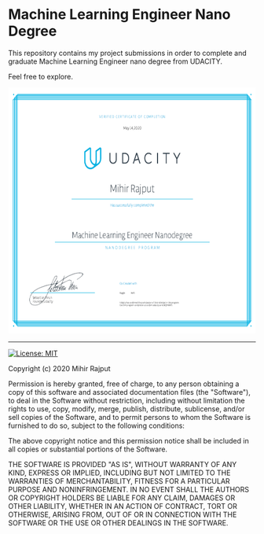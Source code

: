 # Machine Learning Engineer Nano Degree
This repository contains my project submissions in order to complete and graduate Machine Learning Engineer nano degree from UDACITY.

Feel free to explore.

<p align="center">
  <img width="700" height="500" src="https://github.com/mihir135/machine_learning_engineering_nanodegree/blob/master/images/MLND.PNG">
</p>

<hr>

[![License: MIT](https://img.shields.io/badge/License-MIT-yellow.svg)](https://opensource.org/licenses/MIT)

Copyright (c) 2020 Mihir Rajput

Permission is hereby granted, free of charge, to any person obtaining a copy
of this software and associated documentation files (the "Software"), to deal
in the Software without restriction, including without limitation the rights
to use, copy, modify, merge, publish, distribute, sublicense, and/or sell
copies of the Software, and to permit persons to whom the Software is
furnished to do so, subject to the following conditions:

The above copyright notice and this permission notice shall be included in all
copies or substantial portions of the Software.

THE SOFTWARE IS PROVIDED "AS IS", WITHOUT WARRANTY OF ANY KIND,
EXPRESS OR IMPLIED, INCLUDING BUT NOT LIMITED TO THE WARRANTIES OF
MERCHANTABILITY, FITNESS FOR A PARTICULAR PURPOSE AND NONINFRINGEMENT.
IN NO EVENT SHALL THE AUTHORS OR COPYRIGHT HOLDERS BE LIABLE FOR ANY CLAIM,
DAMAGES OR OTHER LIABILITY, WHETHER IN AN ACTION OF CONTRACT, TORT OR
OTHERWISE, ARISING FROM, OUT OF OR IN CONNECTION WITH THE SOFTWARE OR THE USE
OR OTHER DEALINGS IN THE SOFTWARE.
